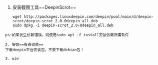 
1. 安装截图工具==DeepinScrot==
    ```
    wget http://packages.linuxdeepin.com/deepin/pool/main/d/deepin-scrot/deepin-scrot_2.0-0deepin_all.deb
    sudo dpkg -i deepin-scrot_2.0-0deepin_all.deb
```
ps:如果发生依赖错误，则使用sudo apt -f install安装依赖所需软件

2. 安装==有道词典==
下载deepin平台安装包，不要下载debian包！

3. wie